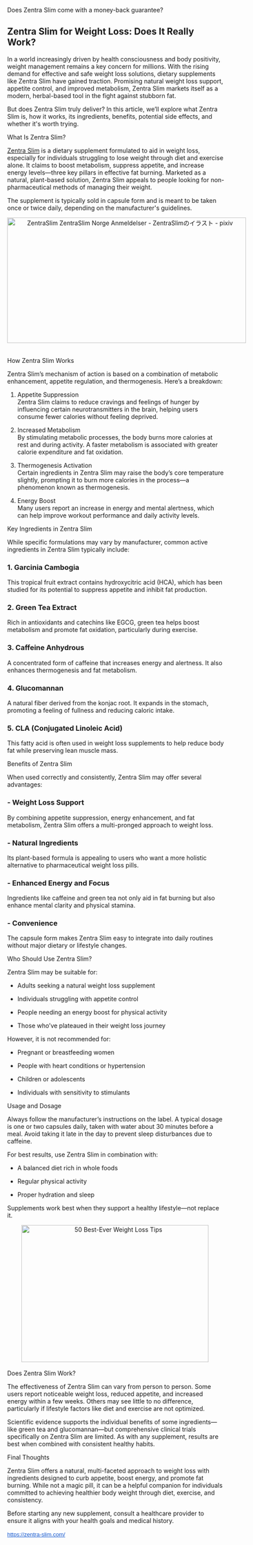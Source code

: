 Does Zentra Slim come with a money-back guarantee?

<div id="post-body-4038002073875063858" class="post-body entry-content float-container">
<h2 style="text-align: left;" data-end="315" data-start="260">Zentra Slim for Weight Loss: Does It Really Work?</h2>
<p data-end="753" data-start="317">In a world increasingly driven by health consciousness and body positivity, weight management remains a key concern for millions. With the rising demand for effective and safe weight loss solutions, dietary supplements like Zentra Slim have gained traction. Promising natural weight loss support, appetite control, and improved metabolism, Zentra Slim markets itself as a modern, herbal-based tool in the fight against stubborn fat.</p>
<p data-end="938" data-start="755">But does Zentra Slim truly deliver? In this article, we&rsquo;ll explore what Zentra Slim is, how it works, its ingredients, benefits, potential side effects, and whether it's worth trying.</p>
What Is Zentra Slim?
<p data-end="1394" data-start="974"><a href="https://zentra-slim.com/">Zentra Slim</a> is a dietary supplement formulated to aid in weight loss, especially for individuals struggling to lose weight through diet and exercise alone. It claims to boost metabolism, suppress appetite, and increase energy levels&mdash;three key pillars in effective fat burning. Marketed as a natural, plant-based solution, Zentra Slim appeals to people looking for non-pharmaceutical methods of managing their weight.</p>
<p data-end="1534" data-start="1396">The supplement is typically sold in capsule form and is meant to be taken once or twice daily, depending on the manufacturer's guidelines.</p>
<p style="text-align: center;"><img class="sFlh5c FyHeAf iPVvYb" style="height: 291px; margin: 0.5px 0px; max-width: 1200px; width: 554px;" src="https://embed.pixiv.net/artwork.php?illust_id=130408320&amp;mdate=1747230384" alt="ZentraSlim ZentraSlim Norge Anmeldelser - ZentraSlimのイラスト - pixiv" />&nbsp;</p>
<p>How Zentra Slim Works</p>
<p data-end="1716" data-start="1571">Zentra Slim&rsquo;s mechanism of action is based on a combination of metabolic enhancement, appetite regulation, and thermogenesis. Here&rsquo;s a breakdown:</p>
<ol data-end="2509" data-start="1718">
<li data-end="1929" data-start="1718">
<p data-end="1929" data-start="1721">Appetite Suppression<br data-end="1748" data-start="1745" /> Zentra Slim claims to reduce cravings and feelings of hunger by influencing certain neurotransmitters in the brain, helping users consume fewer calories without feeling deprived.</p>
</li>
<li data-end="2143" data-start="1931">
<p data-end="2143" data-start="1934">Increased Metabolism<br data-end="1961" data-start="1958" /> By stimulating metabolic processes, the body burns more calories at rest and during activity. A faster metabolism is associated with greater calorie expenditure and fat oxidation.</p>
</li>
<li data-end="2351" data-start="2145">
<p data-end="2351" data-start="2148">Thermogenesis Activation<br data-end="2179" data-start="2176" /> Certain ingredients in Zentra Slim may raise the body&rsquo;s core temperature slightly, prompting it to burn more calories in the process&mdash;a phenomenon known as thermogenesis.</p>
</li>
<li data-end="2509" data-start="2353">
<p data-end="2509" data-start="2356">Energy Boost<br data-end="2375" data-start="2372" /> Many users report an increase in energy and mental alertness, which can help improve workout performance and daily activity levels.</p>
</li>
</ol>
Key Ingredients in Zentra Slim
<p data-end="2668" data-start="2555">While specific formulations may vary by manufacturer, common active ingredients in Zentra Slim typically include:</p>
<h3 data-end="2700" data-start="2670">1. Garcinia Cambogia</h3>
<p data-end="2853" data-start="2701">This tropical fruit extract contains hydroxycitric acid (HCA), which has been studied for its potential to suppress appetite and inhibit fat production.</p>
<h3 data-end="2885" data-start="2855">2. Green Tea Extract</h3>
<p data-end="3021" data-start="2886">Rich in antioxidants and catechins like EGCG, green tea helps boost metabolism and promote fat oxidation, particularly during exercise.</p>
<h3 data-end="3054" data-start="3023">3. Caffeine Anhydrous</h3>
<p data-end="3174" data-start="3055">A concentrated form of caffeine that increases energy and alertness. It also enhances thermogenesis and fat metabolism.</p>
<h3 data-end="3200" data-start="3176">4. Glucomannan</h3>
<p data-end="3334" data-start="3201">A natural fiber derived from the konjac root. It expands in the stomach, promoting a feeling of fullness and reducing caloric intake.</p>
<h3 data-end="3379" data-start="3336">5. CLA (Conjugated Linoleic Acid)</h3>
<p data-end="3495" data-start="3380">This fatty acid is often used in weight loss supplements to help reduce body fat while preserving lean muscle mass.</p>
Benefits of Zentra Slim
<p data-end="3613" data-start="3534">When used correctly and consistently, Zentra Slim may offer several advantages:</p>
<h3 data-end="3646" data-start="3615">- Weight Loss Support</h3>
<p data-end="3781" data-start="3647">By combining appetite suppression, energy enhancement, and fat metabolism, Zentra Slim offers a multi-pronged approach to weight loss.</p>
<h3 data-end="3814" data-start="3783">- Natural Ingredients</h3>
<p data-end="3934" data-start="3815">Its plant-based formula is appealing to users who want a more holistic alternative to pharmaceutical weight loss pills.</p>
<h3 data-end="3973" data-start="3936">- Enhanced Energy and Focus</h3>
<p data-end="4095" data-start="3974">Ingredients like caffeine and green tea not only aid in fat burning but also enhance mental clarity and physical stamina.</p>
<h3 data-end="4120" data-start="4097">- Convenience</h3>
<p data-end="4237" data-start="4121">The capsule form makes Zentra Slim easy to integrate into daily routines without major dietary or lifestyle changes.</p>
Who Should Use Zentra Slim?
<p data-end="5015" data-start="4983">Zentra Slim may be suitable for:</p>
<ul data-end="5222" data-start="5017">
<li data-end="5066" data-start="5017">
<p data-end="5066" data-start="5019">Adults seeking a natural weight loss supplement</p>
</li>
<li data-end="5113" data-start="5067">
<p data-end="5113" data-start="5069">Individuals struggling with appetite control</p>
</li>
<li data-end="5168" data-start="5114">
<p data-end="5168" data-start="5116">People needing an energy boost for physical activity</p>
</li>
<li data-end="5222" data-start="5169">
<p data-end="5222" data-start="5171">Those who&rsquo;ve plateaued in their weight loss journey</p>
</li>
</ul>
<p data-end="5263" data-start="5224">However, it is not recommended for:</p>
<ul data-end="5422" data-start="5265">
<li data-end="5300" data-start="5265">
<p data-end="5300" data-start="5267">Pregnant or breastfeeding women</p>
</li>
<li data-end="5349" data-start="5301">
<p data-end="5349" data-start="5303">People with heart conditions or hypertension</p>
</li>
<li data-end="5377" data-start="5350">
<p data-end="5377" data-start="5352">Children or adolescents</p>
</li>
<li data-end="5422" data-start="5378">
<p data-end="5422" data-start="5380">Individuals with sensitivity to stimulants</p>
</li>
</ul>
Usage and Dosage
<p data-end="5692" data-start="5454">Always follow the manufacturer&rsquo;s instructions on the label. A typical dosage is one or two capsules daily, taken with water about 30 minutes before a meal. Avoid taking it late in the day to prevent sleep disturbances due to caffeine.</p>
<p data-end="5748" data-start="5694">For best results, use Zentra Slim in combination with:</p>
<ul data-end="5860" data-start="5750">
<li data-end="5791" data-start="5750">
<p data-end="5791" data-start="5752">A balanced diet rich in whole foods</p>
</li>
<li data-end="5823" data-start="5792">
<p data-end="5823" data-start="5794">Regular physical activity</p>
</li>
<li data-end="5860" data-start="5824">
<p data-end="5860" data-start="5826">Proper hydration and sleep</p>
</li>
</ul>
<p data-end="5937" data-start="5862">Supplements work best when they support a healthy lifestyle&mdash;not replace it.</p>
<p style="text-align: center;"><img class="sFlh5c FyHeAf iPVvYb" style="height: 318px; margin: 0px; max-width: 1200px; width: 434px;" src="https://www.eatthis.com/wp-content/uploads/sites/4/2023/09/weight-loss-measure-concept.jpeg?quality=82&amp;strip=1" alt="50 Best-Ever Weight Loss Tips" />&nbsp;</p>
<p>Does Zentra Slim Work?</p>
<p data-end="6256" data-start="5975">The effectiveness of Zentra Slim can vary from person to person. Some users report noticeable weight loss, reduced appetite, and increased energy within a few weeks. Others may see little to no difference, particularly if lifestyle factors like diet and exercise are not optimized.</p>
<p data-end="6523" data-start="6258">Scientific evidence supports the individual benefits of some ingredients&mdash;like green tea and glucomannan&mdash;but comprehensive clinical trials specifically on Zentra Slim are limited. As with any supplement, results are best when combined with consistent healthy habits.</p>
Final Thoughts
<p data-end="6859" data-start="6553">Zentra Slim offers a natural, multi-faceted approach to weight loss with ingredients designed to curb appetite, boost energy, and promote fat burning. While not a magic pill, it can be a helpful companion for individuals committed to achieving healthier body weight through diet, exercise, and consistency.</p>
<p data-end="6990" data-start="6861">Before starting any new supplement, consult a healthcare provider to ensure it aligns with your health goals and medical history.</p>
<p data-end="6990" data-start="6861"><a style="-webkit-text-stroke-width: 0px; background-color: white; color: #1155cc; font-family: Arial, Helvetica, sans-serif; font-size: small; font-style: normal; font-variant-caps: normal; font-variant-ligatures: normal; font-weight: 400; letter-spacing: normal; orphans: 2; text-align: start; text-indent: 0px; text-transform: none; white-space: normal; widows: 2; word-spacing: 0px;" href="https://zentra-slim.com/" target="_blank" data-saferedirecturl="https://www.google.com/url?q=https://zentra-slim.com/&amp;source=gmail&amp;ust=1750132763932000&amp;usg=AOvVaw2qZp8yUJEnEcHKGy1vcy4P">https://zentra-slim.com/</a>&nbsp;</p>
</div>
